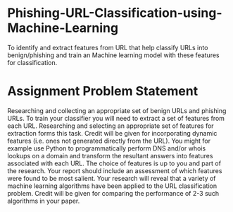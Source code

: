 # Phishing-URL-Classification-using-Machine-Learning
To identify and extract features from URL that help classify URLs into benign/phishing and train an Machine learning model with these features for classification.

# Assignment Problem Statement
Researching and collecting an appropriate set of benign URLs and phishing URLs. To train your classifier you will need to extract a set of features from each URL. Researching and selecting an appropriate set of features for extraction forms this task.
Credit will be given for incorporating dynamic features (i.e. ones not generated directly from the URL). You might for example use Python to programmatically perform DNS and/or whois lookups on a domain and transform the resultant answers into features associated with each URL. The choice of features is up to you and part of the research. Your report should include an assessment of which features were found to be most salient.
Your research will reveal that a variety of machine learning algorithms have been applied to the URL classification problem. Credit will be given for comparing the performance of 2-3 such algorithms in your paper.

